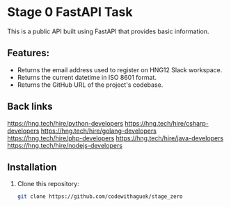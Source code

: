 # Stage 0 FastAPI Task

This is a public API built using FastAPI that provides basic information.

## Features:
- Returns the email address used to register on HNG12 Slack workspace.
- Returns the current datetime in ISO 8601 format.
- Returns the GitHub URL of the project's codebase.

## Back links
https://hng.tech/hire/python-developers
https://hng.tech/hire/csharp-developers
https://hng.tech/hire/golang-developers
https://hng.tech/hire/php-developers
https://hng.tech/hire/java-developers
https://hng.tech/hire/nodejs-developers
## Installation

1. Clone this repository:
   ```bash
   git clone https://github.com/codewithaguek/stage_zero

